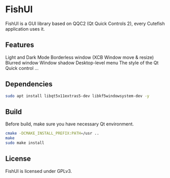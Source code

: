 # FishUI

FishUI is a GUI library based on QQC2 (Qt Quick Controls 2), every Cutefish application uses it.

## Features

Light and Dark Mode 
Borderless window (XCB Window move & resize)
Blurred window
Window shadow
Desktop-level menu
The style of the Qt Quick control
...

## Dependencies

```bash
sudo apt install libqt5x11extras5-dev libkf5windowsystem-dev -y
```

## Build
Before build, make sure you have necessary Qt environment.

```bash
cmake -DCMAKE_INSTALL_PREFIX:PATH=/usr ..
make
sudo make install
```

## License

FishUI is licensed under GPLv3.
